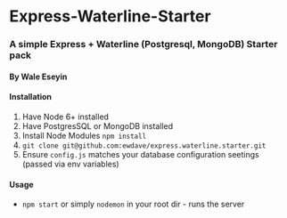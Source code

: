 # Express-Waterline-Starter

### A simple Express + Waterline (Postgresql, MongoDB) Starter pack

#### By Wale Eseyin

#### Installation

1. Have Node 6+ installed
2. Have PostgresSQL or MongoDB installed
3. Install Node Modules `npm install`
4. `git clone git@github.com:ewdave/express.waterline.starter.git`
5. Ensure `config.js` matches your database configuration seetings (passed via env variables)

#### Usage

* `npm start` or simply `nodemon` in your root dir - runs the server